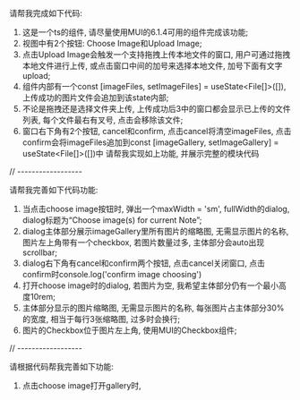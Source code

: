 请帮我完成如下代码:
1. 这是一个ts的组件, 请尽量使用MUI的6.1.4可用的组件完成该功能;
2. 视图中有2个按钮: Choose Image和Upload Image;
3. 点击Upload Image会触发一个支持拖拽上传本地文件的窗口, 用户可通过拖拽本地文件进行上传, 或点击窗口中间的加号来选择本地文件, 加号下面有文字upload;
4. 组件内部有一个const [imageFiles, setImageFiles] = useState<File[]>([]), 上传成功的图片文件会追加到该state内部;
5. 不论是拖拽还是选择文件夹上传, 上传成功后3中的窗口都会显示已上传的文件列表, 每个文件最右有叉号, 点击会移除该文件;
6. 窗口右下角有2个按钮, cancel和confirm, 点击cancel将清空imageFiles, 点击confirm会将imageFiles追加到const [imageGallery, setImageGallery] = useState<File[]>([])中
请帮我实现如上功能, 并展示完整的模块代码

// ------------------

请帮我完善如下代码功能:
1. 当点击choose image按钮时, 弹出一个maxWidth = 'sm', fullWidth的dialog, dialog标题为“Choose image(s) for current Note”; 
2. dialog主体部分展示imageGallery里所有图片的缩略图, 无需显示图片的名称, 图片左上角带有一个checkbox, 若图片数量过多, 主体部分会auto出现scrollbar;
3. dialog右下角有cancel和confirm两个按钮, 点击cancel关闭窗口, 点击confirm时console.log('confirm image choosing')
4. 打开choose image时的dialog, 若图片为空, 我希望主体部分仍有一个最小高度10rem;
5. 主体部分显示的图片缩略图, 无需显示图片的名称, 每张图片占主体部分30%的宽度, 相当于每行3张缩略图, 过多时会换行;
6. 图片的Checkbox位于图片左上角, 使用MUI的Checkbox组件;

// ------------------

请根据代码帮我完善如下功能:
1. 点击choose image打开gallery时, 

